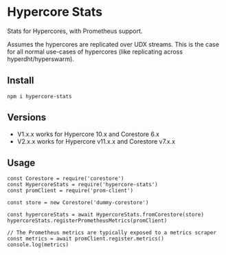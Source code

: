 # Hypercore Stats

Stats for Hypercores, with Prometheus support.

Assumes the hypercores are replicated over UDX streams. This is the case for all normal use-cases of hypercores (like replicating across hyperdht/hyperswarm).

## Install

```
npm i hypercore-stats
```

## Versions

- V1.x.x works for Hypercore 10.x and Corestore 6.x
- V2.x.x works for Hypercore v11.x.x and Corestore v7.x.x

## Usage

```
const Corestore = require('corestore')
const HypercoreStats = require('hypercore-stats')
const promClient = require('prom-client')

const store = new Corestore('dummy-corestore')

const hypercoreStats = await HypercoreStats.fromCorestore(store)
hypercoreStats.registerPrometheusMetrics(promClient)

// The Prometheus metrics are typically exposed to a metrics scraper
const metrics = await promClient.register.metrics()
console.log(metrics)
```
